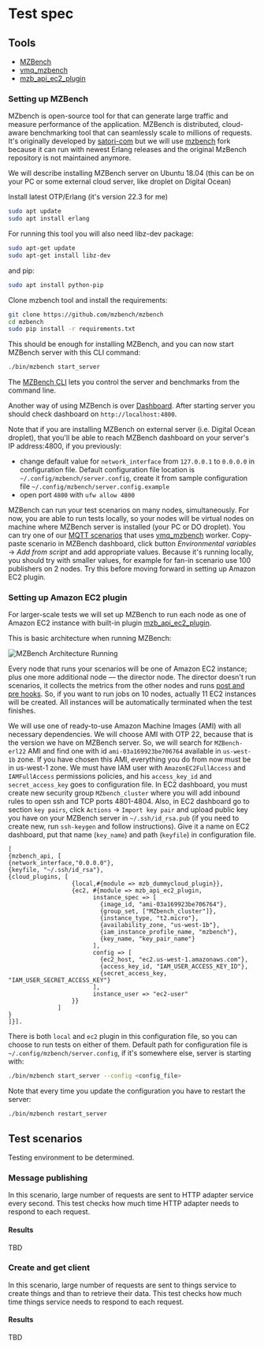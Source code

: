 # Test spec

## Tools

- [MZBench][mzbench]
- [vmq_mzbench][vmq_mzbench]
- [mzb_api_ec2_plugin][mzb_api_ec2_plugin]

### Setting up MZBench

MZbench is open-source tool for that can generate large traffic and measure performance of the application. MZBench is distributed, cloud-aware benchmarking tool that can seamlessly scale to millions of requests. It's originally developed by [satori-com][satori] but we will use [mzbench][mzbench] fork because it can run with newest Erlang releases and the original MzBench repository is not maintained anymore.

We will describe installing MZBench server on Ubuntu 18.04 (this can be on your PC or some external cloud server, like droplet on Digital Ocean)

Install latest OTP/Erlang (it's version 22.3 for me)

```bash
sudo apt update
sudo apt install erlang
```

For running this tool you will also need libz-dev package:

```bash
sudo apt-get update
sudo apt-get install libz-dev
```

and pip:

```bash
sudo apt install python-pip
```

Clone mzbench tool and install the requirements:

```bash
git clone https://github.com/mzbench/mzbench
cd mzbench
sudo pip install -r requirements.txt
```

This should be enough for installing MZBench, and you can now start MZBench server with this CLI command:

```bash
./bin/mzbench start_server
```

The [MZBench CLI][mzbench-cli] lets you control the server and benchmarks from the command line.

Another way of using MZBench is over [Dashboard][mzbench-dashboard]. After starting server you should check dashboard on `http://localhost:4800`.

Note that if you are installing MZBench on external server (i.e. Digital Ocean droplet), that you'll be able to reach MZBench dashboard on your server's IP address:4800, if you previously:

- change default value for `network_interface` from `127.0.0.1` to `0.0.0.0` in configuration file. Default configuration file location is `~/.config/mzbench/server.config`, create it from sample configuration file `~/.config/mzbench/server.config.example`
- open port `4800` with `ufw allow 4800`

MZBench can run your test scenarios on many nodes, simultaneously. For now, you are able to run tests locally, so your nodes will be virtual nodes on machine where MZBench server is installed (your PC or DO droplet). You can try one of our [MQTT scenarios][mf-benchmark] that uses [vmq_mzbench][vmq_mzbench] worker. Copy-paste scenario in MZBench dashboard, click button _Environmental variables_ -> _Add from script_ and add appropriate values. Because it's running locally, you should try with smaller values, for example for fan-in scenario use 100 publishers on 2 nodes. Try this before moving forward in setting up Amazon EC2 plugin.

### Setting up Amazon EC2 plugin

For larger-scale tests we will set up MZBench to run each node as one of Amazon EC2 instance with built-in plugin [mzb_api_ec2_plugin][mzb_api_ec2_plugin].

This is basic architecture when running MZBench:

![MZBench Architecture Running][mzbench-architecture-running]

Every node that runs your scenarios will be one of Amazon EC2 instance; plus one more additional node — the director node. The director doesn't run scenarios, it collects the metrics from the other nodes and runs [post and pre hooks][mzbench-scenarios]. So, if you want to run jobs on 10 nodes, actually 11 EC2 instances will be created. All instances will be automatically terminated when the test finishes.

We will use one of ready-to-use Amazon Machine Images (AMI) with all necessary dependencies. We will choose AMI with OTP 22, because that is the version we have on MZBench server. So, we will search for `MZBench-erl22` AMI and find one with id `ami-03a169923be706764` available in `us-west-1b` zone. If you have chosen this AMI, everything you do from now must be in us-west-1 zone. We must have IAM user with `AmazonEC2FullAccess` and `IAMFullAccess` permissions policies, and his `access_key_id` and `secret_access_key` goes to configuration file. In EC2 dashboard, you must create new security group `MZbench_cluster` where you will add inbound rules to open ssh and TCP ports 4801-4804. Also, in EC2 dashboard go to section `key pairs`, click `Actions` -> `Import key pair` and upload public key you have on your MZBench server in `~/.ssh/id_rsa.pub` (if you need to create new, run `ssh-keygen` and follow instructions). Give it a name on EC2 dashboard, put that name (`key_name`) and path (`keyfile`) in configuration file.

```config
[
{mzbench_api, [
{network_interface,"0.0.0.0"},
{keyfile, "~/.ssh/id_rsa"},
{cloud_plugins, [
                  {local,#{module => mzb_dummycloud_plugin}},
                  {ec2, #{module => mzb_api_ec2_plugin,
                        instance_spec => [
                          {image_id, "ami-03a169923be706764"},
                          {group_set, ["MZbench_cluster"]},
                          {instance_type, "t2.micro"},
                          {availability_zone, "us-west-1b"},
                          {iam_instance_profile_name, "mzbench"},
                          {key_name, "key_pair_name"}
                        ],
                        config => [
                          {ec2_host, "ec2.us-west-1.amazonaws.com"},
                          {access_key_id, "IAM_USER_ACCESS_KEY_ID"},
                          {secret_access_key, "IAM_USER_SECRET_ACCESS_KEY"}
                        ],
                        instance_user => "ec2-user"
                  }}
              ]
}
]}].
```

There is both `local` and `ec2` plugin in this configuration file, so you can choose to run tests on either of them. Default path for configuration file is `~/.config/mzbench/server.config`, if it's somewhere else, server is starting with:

```bash
./bin/mzbench start_server --config <config_file>
```

Note that every time you update the configuration you have to restart the server:

```bash
./bin/mzbench restart_server
```

## Test scenarios

Testing environment to be determined.

### Message publishing

In this scenario, large number of requests are sent to HTTP adapter service every second. This test checks how much time HTTP adapter needs to respond to each request.

#### Results

TBD

### Create and get client

In this scenario, large number of requests are sent to things service to create things and than to retrieve their data. This test checks how much time things service needs to respond to each request.

#### Results

TBD

[mzbench]: https://github.com/mzbench/mzbench
[vmq_mzbench]: https://github.com/vernemq/vmq_mzbench
[mzb_api_ec2_plugin]: https://github.com/mzbench/mzbench/blob/master/doc/cloud_plugins.md#amazon-ec2
[satori]: https://github.com/satori-com/mzbench
[mzbench-cli]: https://github.com/mzbench/mzbench/blob/master/doc/cli.md
[mzbench-dashboard]: https://github.com/mzbench/mzbench/blob/master/doc/dashboard.md
[mf-benchmark]: https://github.com/magistrala/benchmark/terr/main/mzbench
[mzbench-architecture-running]: https://github.com/mzbench/mzbench/raw/master/doc/images/scheme_2.png
[mzbench-scenarios]: https://github.com/mzbench/mzbench/blob/master/scenarios/spec.md#pre_hook-and-post_hook
